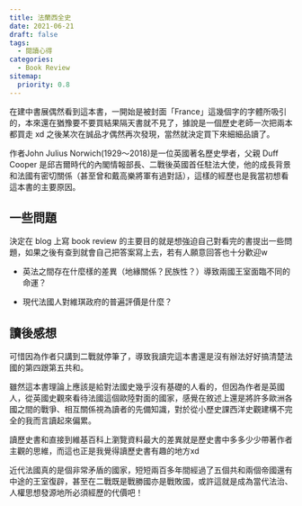 ```yaml
---
title: 法蘭西全史
date: 2021-06-21
draft: false
tags:
  - 閱讀心得
categories:
  - Book Review
sitemap:
  priority: 0.8
---
```


在建中書展偶然看到這本書，一開始是被封面「France」這幾個字的字體所吸引的，本來還在猶豫要不要買結果隔天書就不見了，據說是一個歷史老師一次把兩本都買走 xd 之後某次在誠品才偶然再次發現，當然就決定買下來細細品讀了。

作者John Julius Norwich(1929～2018)是一位英國著名歷史學者，父親 Duff Cooper 是邱吉爾時代的內閣情報部長、二戰後英國首任駐法大使，他的成長背景和法國有密切關係（甚至曾和戴高樂將軍有過對話），這樣的經歷也是我當初想看這本書的主要原因。

## 一些問題

決定在 blog 上寫 book review 的主要目的就是想強迫自己對看完的書提出一些問題，如果之後有查到就會自己把答案寫上去，若有人願意回答也十分歡迎w

* 英法之間存在什麼樣的差異（地緣關係？民族性？）導致兩國王室面臨不同的命運？

* 現代法國人對維琪政府的普遍評價是什麼？

## 讀後感想

可惜因為作者只講到二戰就停筆了，導致我讀完這本書還是沒有辦法好好搞清楚法國的第四跟第五共和。

雖然這本書理論上應該是給對法國史幾乎沒有基礎的人看的，但因為作者是英國人，從英國史觀來看待法國這個歐陸對面的國家，感覺在敘述上還是將許多歐洲各國之間的戰爭、相互關係視為讀者的先備知識，對於從小歷史課西洋史觀建構不完全的我而言讀起來偏累。

讀歷史書和直接到維基百科上瀏覽資料最大的差異就是歷史書中多多少少帶著作者主觀的思維，而這也正是我覺得讀歷史書有趣的地方xd

近代法國真的是個非常矛盾的國家，短短兩百多年間經過了五個共和兩個帝國還有中途的王室復辟，甚至在二戰既是戰勝國亦是戰敗國，或許這就是成為當代法治、人權思想發源地所必須經歷的代價吧！